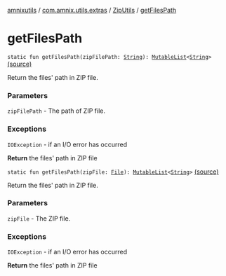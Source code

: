 [amnixutils](../../index.md) / [com.amnix.utils.extras](../index.md) / [ZipUtils](index.md) / [getFilesPath](./get-files-path.md)

# getFilesPath

`static fun getFilesPath(zipFilePath: `[`String`](https://kotlinlang.org/api/latest/jvm/stdlib/kotlin/-string/index.html)`): `[`MutableList`](https://kotlinlang.org/api/latest/jvm/stdlib/kotlin.collections/-mutable-list/index.html)`<`[`String`](https://kotlinlang.org/api/latest/jvm/stdlib/kotlin/-string/index.html)`>` [(source)](https://github.com/AmniX/amnixUtils/tree/master/amnixutils/src/main/java/com/amnix/utils/extras/ZipUtils.java#L347)

Return the files' path in ZIP file.

### Parameters

`zipFilePath` - The path of ZIP file.

### Exceptions

`IOException` - if an I/O error has occurred

**Return**
the files' path in ZIP file

`static fun getFilesPath(zipFile: `[`File`](http://docs.oracle.com/javase/6/docs/api/java/io/File.html)`): `[`MutableList`](https://kotlinlang.org/api/latest/jvm/stdlib/kotlin.collections/-mutable-list/index.html)`<`[`String`](https://kotlinlang.org/api/latest/jvm/stdlib/kotlin/-string/index.html)`>` [(source)](https://github.com/AmniX/amnixUtils/tree/master/amnixutils/src/main/java/com/amnix/utils/extras/ZipUtils.java#L359)

Return the files' path in ZIP file.

### Parameters

`zipFile` - The ZIP file.

### Exceptions

`IOException` - if an I/O error has occurred

**Return**
the files' path in ZIP file

